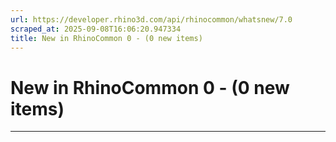 ```yaml
---
url: https://developer.rhino3d.com/api/rhinocommon/whatsnew/7.0
scraped_at: 2025-09-08T16:06:20.947334
title: New in RhinoCommon 0 - (0 new items)
---
```


# New in RhinoCommon 0 - (0 new items)

* * *

